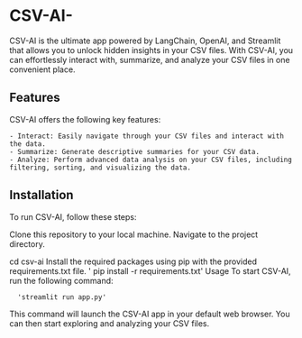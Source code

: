 # CSV-AI-
CSV-AI is the ultimate app powered by LangChain, OpenAI, and Streamlit that allows you to unlock hidden insights in your CSV files. With CSV-AI, you can effortlessly interact with, summarize, and analyze your CSV files in one convenient place.
## Features
CSV-AI offers the following key features:

    - Interact: Easily navigate through your CSV files and interact with the data.
    - Summarize: Generate descriptive summaries for your CSV data.
    - Analyze: Perform advanced data analysis on your CSV files, including filtering, sorting, and visualizing the data.
## Installation
To run CSV-AI, follow these steps:

Clone this repository to your local machine.
Navigate to the project directory.

cd csv-ai
Install the required packages using pip with the provided requirements.txt file.
    ' pip install -r requirements.txt'
Usage
To start CSV-AI, run the following command:


      'streamlit run app.py'
This command will launch the CSV-AI app in your default web browser. You can then start exploring and analyzing your CSV files.
